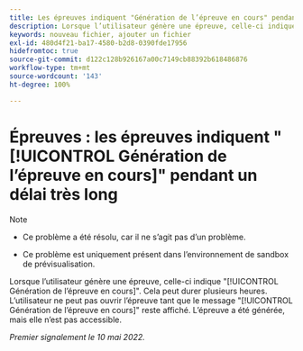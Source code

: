 ```yaml
---
title: Les épreuves indiquent "Génération de l’épreuve en cours" pendant un délai très long.
description: Lorsque l’utilisateur génère une épreuve, celle-ci indique "Génération de l’épreuve en cours". Cela peut durer plusieurs heures. L’utilisateur ne peut pas ouvrir l’épreuve tant que le message "Génération de l’épreuve en cours" reste affiché. L’épreuve a été générée, mais elle n’est pas accessible.
keywords: nouveau fichier, ajouter un fichier
exl-id: 480d4f21-ba17-4580-b2d8-0390fde17956
hidefromtoc: true
source-git-commit: d122c128b926167a00c7149cb88392b618486876
workflow-type: tm+mt
source-wordcount: '143'
ht-degree: 100%

---
```


# Épreuves : les épreuves indiquent &quot;[!UICONTROL Génération de l’épreuve en cours]&quot; pendant un délai très long

>[!NOTE]
>
>* Ce problème a été résolu, car il ne s’agit pas d’un problème.
>
>* Ce problème est uniquement présent dans l’environnement de sandbox de prévisualisation.

Lorsque l’utilisateur génère une épreuve, celle-ci indique &quot;[!UICONTROL Génération de l’épreuve en cours]&quot;. Cela peut durer plusieurs heures. L’utilisateur ne peut pas ouvrir l’épreuve tant que le message &quot;[!UICONTROL Génération de l’épreuve en cours]&quot; reste affiché. L’épreuve a été générée, mais elle n’est pas accessible.

*Premier signalement le 10 mai 2022.*

